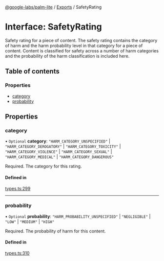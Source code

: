 [@google-labs/palm-lite](../README.md) / [Exports](../modules.md) / SafetyRating

# Interface: SafetyRating

Safety rating for a piece of content. The safety rating contains the category of harm and the harm probability level in that category for a piece of content. Content is classified for safety across a number of harm categories and the probability of the harm classification is included here.

## Table of contents

### Properties

- [category](SafetyRating.md#category)
- [probability](SafetyRating.md#probability)

## Properties

### category

• `Optional` **category**: ``"HARM_CATEGORY_UNSPECIFIED"`` \| ``"HARM_CATEGORY_DEROGATORY"`` \| ``"HARM_CATEGORY_TOXICITY"`` \| ``"HARM_CATEGORY_VIOLENCE"`` \| ``"HARM_CATEGORY_SEXUAL"`` \| ``"HARM_CATEGORY_MEDICAL"`` \| ``"HARM_CATEGORY_DANGEROUS"``

Required. The category for this rating.

#### Defined in

[types.ts:299](https://github.com/google/labs-prototypes/blob/5114223/seeds/palm-lite/src/types.ts#L299)

___

### probability

• `Optional` **probability**: ``"HARM_PROBABILITY_UNSPECIFIED"`` \| ``"NEGLIGIBLE"`` \| ``"LOW"`` \| ``"MEDIUM"`` \| ``"HIGH"``

Required. The probability of harm for this content.

#### Defined in

[types.ts:310](https://github.com/google/labs-prototypes/blob/5114223/seeds/palm-lite/src/types.ts#L310)

